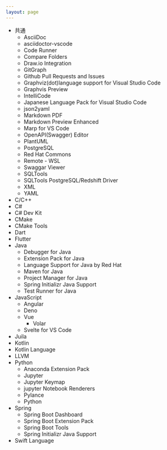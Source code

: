 ```yaml
---
layout: page
---
```

*   共通
    *   AsciiDoc
    *   asciidoctor-vscode
    *   Code Runner
    *   Compare Folders
    *   Draw.io Integration
    *   GitGraph
    *   Github Pull Requests and Issues
    *   Graphviz(dot)language support for Visual Studio Code
    *   Graphvis Preview
    *   IntelliCode
    *   Japanese Language Pack for Visual Studio Code
    *   json2yaml
    *   Markdown PDF
    *   Markdown Preview Enhanced
    *   Marp for VS Code
    *   OpenAPI(Swagger) Editor
    *   PlantUML
    *   PostgreSQL
    *   Red Hat Commons
    *   Remote - WSL
    *   Swaggar Viewer
    *   SQLTools
    *   SQLTools PostgreSQL/Redshift Driver
    *   XML
    *   YAML
*   C/C++
*   C#
*   C# Dev Kit
*   CMake
*   CMake Tools
*   Dart
*   Flutter
*   Java
    *   Debugger for Java
    *   Extension Pack for Java
    *   Language Support for Java by Red Hat
    *   Maven for Java
    *   Project Manager for Java
    *   Spring Initializr Java Support
    *   Test Runner for Java
*   JavaScript
    *   Angular
    *   Deno
    *   Vue
        *   Volar
    *   Svelte for VS Code
*   Juila
*   Kotlin
*   Kotlin Language
*   LLVM
*   Python
    *   Anaconda Extension Pack
    *   Jupyter
    *   Jupyter Keymap
    *   jupyter Notebook Renderers
    *   Pylance
    *   Python
*   Spring
    *   Spring Boot Dashboard
    *   Spring Boot Extension Pack
    *   Spring Boot Tools
    *   Spring Initializr Java Support
*   Swift Language
